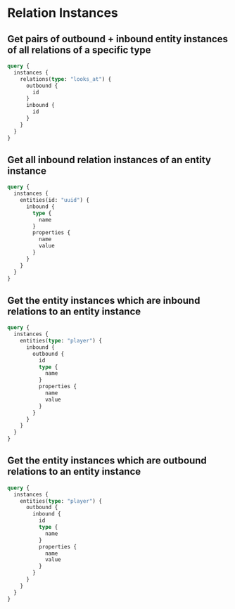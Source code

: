 # Relation Instances

## Get pairs of outbound + inbound entity instances of all relations of a specific type

```graphql
query {
  instances {
    relations(type: "looks_at") {
      outbound {
        id
      }
      inbound {
        id
      }
    }
  }
}
```


## Get all inbound relation instances of an entity instance

```graphql
query {
  instances {
    entities(id: "uuid") {
      inbound {
        type {
          name
        }
        properties {
          name
          value
        }
      }
    }
  }
}
```

## Get the entity instances which are inbound relations to an entity instance

```graphql
query {
  instances {
    entities(type: "player") {
      inbound {
        outbound {
          id
          type {
            name
          }
          properties {
            name
            value
          }
        }
      }
    }
  }
}
```

## Get the entity instances which are outbound relations to an entity instance

```graphql
query {
  instances {
    entities(type: "player") {
      outbound {
        inbound {
          id
          type {
            name
          }
          properties {
            name
            value
          }
        }
      }
    }
  }
}
```
